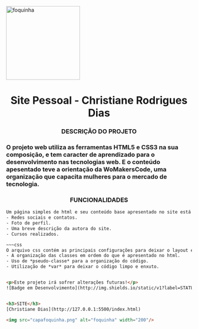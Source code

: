 <img src="capafoquinha.png" alt="foquinha" width="200"/>
<h1 align="center"> Site Pessoal - Christiane Rodrigues Dias </h1>

<h3 align="center">DESCRIÇÃO DO PROJETO</h3>

### O projeto web utiliza as ferramentas **HTML5** e **CSS3** na sua composição, e tem caracter de aprendizado para o desenvolvimento nas tecnologias web. E o conteúdo apesentado teve a orientação da **WoMakersCode**, uma organização que capacita mulheres para o mercado de tecnologia.

<h3 align="center">FUNCIONALIDADES</h3>

~~~html
Um página simples de html e seu conteúdo base apresentado no site está divido em:
- Redes sociais e contatos.
- Foto de perfil.
- Uma breve descrição da autora do site.
- Cursos realizados.

~~~css
O arquivo css contém as principais configurações para deixar o layout e conteúdo do site legíveis e responsivos. Exemplos:
- A organização das classes em ordem do que é apresentado no html.
- Uso de *pseudo-classe* para a organização do código.
- Utilização de *var* para deixar o código limpo e enxuto.


<p>Este projeto irá sofrer alterações futuras!</p>
![Badge em Desenvolvimento](http://img.shields.io/static/v1?label=STATUS&message=EM%20DESENVOLVIMENTO&color=GREEN&style=for-the-badge)


<h3>SITE</h3>
[Christiane Dias](http://127.0.0.1:5500/index.html)

<img src="capafoquinha.png" alt="foquinha" width="200"/>
